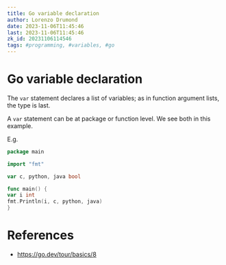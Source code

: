 ```yaml
---
title: Go variable declaration
author: Lorenzo Drumond
date: 2023-11-06T11:45:46
last: 2023-11-06T11:45:46
zk_id: 20231106114546
tags: #programming, #variables, #go
---
```



# Go variable declaration
The `var` statement declares a list of variables; as in function
argument lists, the type is last.

A `var` statement can be at package or function level. We see both
in this example.

E.g.
```go
package main

import "fmt"

var c, python, java bool

func main() {
var i int
fmt.Println(i, c, python, java)
}
```

# References
- https://go.dev/tour/basics/8
